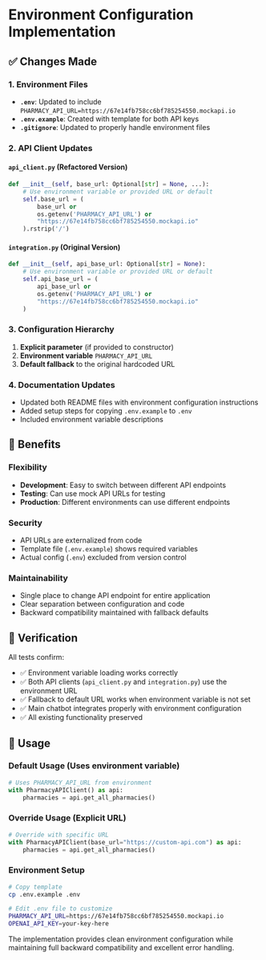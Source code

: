 # Environment Configuration Implementation

## ✅ **Changes Made**

### 1. **Environment Files**
- **`.env`**: Updated to include `PHARMACY_API_URL=https://67e14fb758cc6bf785254550.mockapi.io`
- **`.env.example`**: Created with template for both API keys
- **`.gitignore`**: Updated to properly handle environment files

### 2. **API Client Updates**

#### **`api_client.py` (Refactored Version)**
```python
def __init__(self, base_url: Optional[str] = None, ...):
    # Use environment variable or provided URL or default
    self.base_url = (
        base_url or 
        os.getenv('PHARMACY_API_URL') or 
        "https://67e14fb758cc6bf785254550.mockapi.io"
    ).rstrip('/')
```

#### **`integration.py` (Original Version)**
```python
def __init__(self, api_base_url: Optional[str] = None):
    # Use environment variable or provided URL or default
    self.api_base_url = (
        api_base_url or 
        os.getenv('PHARMACY_API_URL') or 
        "https://67e14fb758cc6bf785254550.mockapi.io"
    )
```

### 3. **Configuration Hierarchy**
1. **Explicit parameter** (if provided to constructor)
2. **Environment variable** `PHARMACY_API_URL`
3. **Default fallback** to the original hardcoded URL

### 4. **Documentation Updates**
- Updated both README files with environment configuration instructions
- Added setup steps for copying `.env.example` to `.env`
- Included environment variable descriptions

## 🎯 **Benefits**

### **Flexibility**
- **Development**: Easy to switch between different API endpoints
- **Testing**: Can use mock API URLs for testing
- **Production**: Different environments can use different endpoints

### **Security**
- API URLs are externalized from code
- Template file (`.env.example`) shows required variables
- Actual config (`.env`) excluded from version control

### **Maintainability**
- Single place to change API endpoint for entire application
- Clear separation between configuration and code
- Backward compatibility maintained with fallback defaults

## 🧪 **Verification**

All tests confirm:
- ✅ Environment variable loading works correctly
- ✅ Both API clients (`api_client.py` and `integration.py`) use the environment URL
- ✅ Fallback to default URL works when environment variable is not set
- ✅ Main chatbot integrates properly with environment configuration
- ✅ All existing functionality preserved

## 🚀 **Usage**

### **Default Usage** (Uses environment variable)
```python
# Uses PHARMACY_API_URL from environment
with PharmacyAPIClient() as api:
    pharmacies = api.get_all_pharmacies()
```

### **Override Usage** (Explicit URL)
```python
# Override with specific URL
with PharmacyAPIClient(base_url="https://custom-api.com") as api:
    pharmacies = api.get_all_pharmacies()
```

### **Environment Setup**
```bash
# Copy template
cp .env.example .env

# Edit .env file to customize
PHARMACY_API_URL=https://67e14fb758cc6bf785254550.mockapi.io
OPENAI_API_KEY=your-key-here
```

The implementation provides clean environment configuration while maintaining full backward compatibility and excellent error handling.